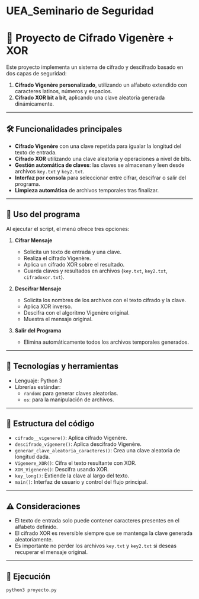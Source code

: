 # UEA_Seminario de Seguridad

# 🔐 Proyecto de Cifrado Vigenère + XOR

Este proyecto implementa un sistema de cifrado y descifrado basado en dos capas de seguridad:

1. **Cifrado Vigenère personalizado**, utilizando un alfabeto extendido con caracteres latinos, números y espacios.
2. **Cifrado XOR bit a bit**, aplicando una clave aleatoria generada dinámicamente.

---

## 🛠️ Funcionalidades principales

- **Cifrado Vigenère** con una clave repetida para igualar la longitud del texto de entrada.
- **Cifrado XOR** utilizando una clave aleatoria y operaciones a nivel de bits.
- **Gestión automática de claves**: las claves se almacenan y leen desde archivos `key.txt` y `key2.txt`.
- **Interfaz por consola** para seleccionar entre cifrar, descifrar o salir del programa.
- **Limpieza automática** de archivos temporales tras finalizar.

---

## 📌 Uso del programa

Al ejecutar el script, el menú ofrece tres opciones:

1. **Cifrar Mensaje**  
   - Solicita un texto de entrada y una clave.
   - Realiza el cifrado Vigenère.
   - Aplica un cifrado XOR sobre el resultado.
   - Guarda claves y resultados en archivos (`key.txt`, `key2.txt`, `cifradoxor.txt`).

2. **Descifrar Mensaje**  
   - Solicita los nombres de los archivos con el texto cifrado y la clave.
   - Aplica XOR inverso.
   - Descifra con el algoritmo Vigenère original.
   - Muestra el mensaje original.

3. **Salir del Programa**  
   - Elimina automáticamente todos los archivos temporales generados.

---

## 🧮 Tecnologías y herramientas

- Lenguaje: Python 3
- Librerías estándar:
  - `random`: para generar claves aleatorias.
  - `os`: para la manipulación de archivos.

---

## 🧠 Estructura del código

- `cifrado__vigenere()`: Aplica cifrado Vigenère.
- `descifrado_vigenere()`: Aplica descifrado Vigenère.
- `generar_clave_aleatoria_caracteres()`: Crea una clave aleatoria de longitud dada.
- `Vigenere_XOR()`: Cifra el texto resultante con XOR.
- `XOR_Vigenere()`: Descifra usando XOR.
- `key_long()`: Extiende la clave al largo del texto.
- `main()`: Interfaz de usuario y control del flujo principal.

---

## ⚠️ Consideraciones

- El texto de entrada solo puede contener caracteres presentes en el alfabeto definido.
- El cifrado XOR es reversible siempre que se mantenga la clave generada aleatoriamente.
- Es importante no perder los archivos `key.txt` y `key2.txt` si deseas recuperar el mensaje original.

---

## 📝 Ejecución

```bash
python3 proyecto.py
